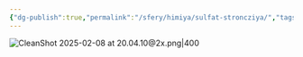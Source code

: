 ```yaml
---
{"dg-publish":true,"permalink":"/sfery/himiya/sulfat-stroncziya/","tags":["Неорганика"]}
---
```


![CleanShot 2025-02-08 at 20.04.10@2x.png|400](/img/user/%D0%90%D1%80%D1%85%D0%B8%D0%B2/%D0%9A%D1%8D%D1%88/CleanShot%202025-02-08%20at%2020.04.10@2x.png)